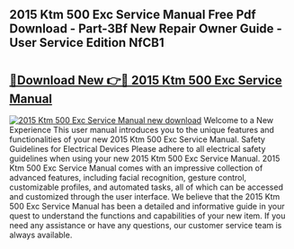 ## 2015 Ktm 500 Exc Service Manual Free Pdf Download - Part-3Bf New Repair Owner Guide - User Service Edition NfCB1

# <h2><a href="http://bc53538.oget.top/?id=2015+Ktm+500+Exc+Service+Manual">🔗Download New 👉🔴 2015 Ktm 500 Exc Service Manual</a></h2>

[![2015 Ktm 500 Exc Service Manual new download](https://i.imgur.com/5g1atiW.png)](http://bc53538.oget.top/?id=2015+Ktm+500+Exc+Service+Manual)
Welcome to a New Experience This user manual introduces you to the unique features and functionalities of your new 2015 Ktm 500 Exc Service Manual. Safety Guidelines for Electrical Devices Please adhere to all electrical safety guidelines when using your new 2015 Ktm 500 Exc Service Manual. 2015 Ktm 500 Exc Service Manual comes with an impressive collection of advanced features, including facial recognition, gesture control, customizable profiles, and automated tasks, all of which can be accessed and customized through the user interface. We believe that the 2015 Ktm 500 Exc Service Manual has been a detailed and informative guide in your quest to understand the functions and capabilities of your new item. If you need any assistance or have any questions, our customer service team is always available.
